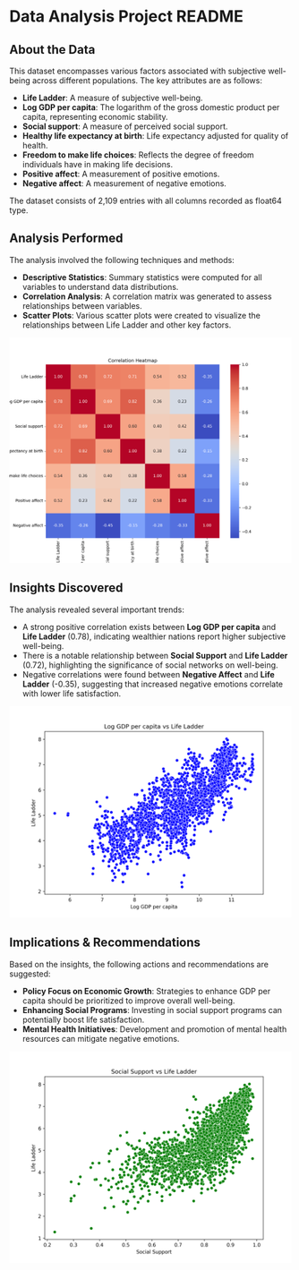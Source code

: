 # Data Analysis Project README

## About the Data
This dataset encompasses various factors associated with subjective well-being across different populations. The key attributes are as follows:
- **Life Ladder**: A measure of subjective well-being.
- **Log GDP per capita**: The logarithm of the gross domestic product per capita, representing economic stability.
- **Social support**: A measure of perceived social support.
- **Healthy life expectancy at birth**: Life expectancy adjusted for quality of health.
- **Freedom to make life choices**: Reflects the degree of freedom individuals have in making life decisions.
- **Positive affect**: A measurement of positive emotions.
- **Negative affect**: A measurement of negative emotions.

The dataset consists of 2,109 entries with all columns recorded as float64 type.

## Analysis Performed
The analysis involved the following techniques and methods:
- **Descriptive Statistics**: Summary statistics were computed for all variables to understand data distributions.
- **Correlation Analysis**: A correlation matrix was generated to assess relationships between variables.
- **Scatter Plots**: Various scatter plots were created to visualize the relationships between Life Ladder and other key factors.

![Key Analysis Steps](1.png)

## Insights Discovered
The analysis revealed several important trends:
- A strong positive correlation exists between **Log GDP per capita** and **Life Ladder** (0.78), indicating wealthier nations report higher subjective well-being.
- There is a notable relationship between **Social Support** and **Life Ladder** (0.72), highlighting the significance of social networks on well-being.
- Negative correlations were found between **Negative Affect** and **Life Ladder** (-0.35), suggesting that increased negative emotions correlate with lower life satisfaction.

![Key Trends](2.png)

## Implications & Recommendations
Based on the insights, the following actions and recommendations are suggested:
- **Policy Focus on Economic Growth**: Strategies to enhance GDP per capita should be prioritized to improve overall well-being.
- **Enhancing Social Programs**: Investing in social support programs can potentially boost life satisfaction.
- **Mental Health Initiatives**: Development and promotion of mental health resources can mitigate negative emotions.

![Support Conclusions](3.png)